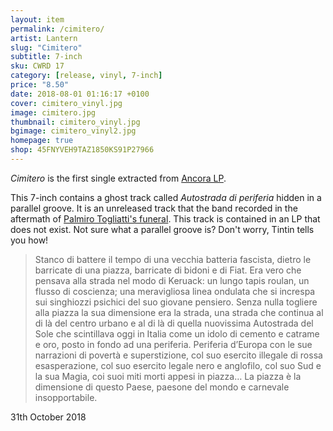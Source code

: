 ```yaml
---
layout: item
permalink: /cimitero/
artist: Lantern
slug: "Cimitero"
subtitle: 7-inch
sku: CWRD 17
category: [release, vinyl, 7-inch]
price: "8.50"
date: 2018-08-01 01:16:17 +0100
cover: cimitero_vinyl.jpg
image: cimitero.jpg
thumbnail: cimitero_vinyl.jpg
bgimage: cimitero_vinyl2.jpg
homepage: true
shop: 45FNYVEH9TAZ1850KS91P27966
---
```


*Cimitero* is the first single extracted from [Ancora LP](/ancora).

This 7-inch contains a ghost track called *Autostrada di periferia* hidden in a parallel groove. It is an unreleased track that the band recorded in the aftermath of [Palmiro Togliatti's funeral](https://en.wikipedia.org/wiki/Palmiro_Togliatti). This track is contained in an LP that does not exist. Not sure what a parallel groove is? Don't worry, Tintin tells you how!

>Stanco di battere il tempo di una vecchia batteria fascista, dietro le barricate di una piazza, barricate di bidoni e di Fiat. Era vero che pensava alla strada nel modo di Keruack: un lungo tapis roulan, un flusso di coscienza; una meravigliosa linea ondulata che si increspa sui singhiozzi psichici del suo giovane pensiero. Senza nulla togliere alla piazza la sua dimensione era la strada, una strada che continua al di là del centro urbano e al di là di quella nuovissima Autostrada del Sole che scintillava oggi in Italia come un idolo di cemento e catrame e oro, posto in fondo ad una periferia. Periferia d’Europa con le sue narrazioni di povertà e superstizione, col suo esercito illegale di rossa esasperazione, col suo esercito legale nero e anglofilo, col suo Sud e la sua Magia, coi suoi miti morti appesi in piazza… La piazza è la dimensione di questo Paese, paesone del mondo e carnevale insopportabile.

31th October 2018